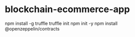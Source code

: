 # blockchain-ecommerce-app
npm install -g truffle
truffle init
npm init -y
npm install  @openzeppelin/contracts
